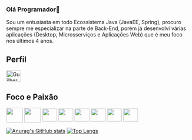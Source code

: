 ### Olá Programador👋

 Sou um entusiasta em todo Ecossistema Java (JavaEE, Spring), procuro sempre me especializar na parte de Back-End, porém já desenvolvi várias aplicações (Desktop, Microsserviços e Aplicações Web) que é meu foco nos últimos 4 anos.


## Perfil
<a href="https://www.linkedin.com/in/guilherme-santos-136936157/">
  <img align="center" alt="Guilherme Santos" height="30" width="40" src="https://cdn.jsdelivr.net/gh/devicons/devicon/icons/linkedin/linkedin-original.svg" style="max-width:100%;">
</a>  


## Foco e Paixão
<img align="center" height="40" width="45" src="https://cdn.jsdelivr.net/gh/devicons/devicon/icons/java/java-original-wordmark.svg" style="max-width:100%;"></img>
<img align="center" height="40" width="45" src="https://cdn.jsdelivr.net/gh/devicons/devicon/icons/spring/spring-original-wordmark.svg" style="max-width:100%;"></img>
<img align="center" height="35" width="40" src="https://cdn.jsdelivr.net/gh/devicons/devicon/icons/tomcat/tomcat-original-wordmark.svg" style="max-width:100%;"></img>
<img align="center" height="35" width="40" src="https://cdn.jsdelivr.net/gh/devicons/devicon/icons/ubuntu/ubuntu-plain-wordmark.svg" style="max-width:100%;"></img>
<img align="center" height="35" width="40" src="https://cdn.jsdelivr.net/gh/devicons/devicon/icons/postgresql/postgresql-original-wordmark.svg" style="max-width:100%;"></img>
<img align="center" height="35" width="40" src="https://cdn.jsdelivr.net/gh/devicons/devicon/icons/bootstrap/bootstrap-plain-wordmark.svg" style="max-width:100%;"></img>
<img align="center" height="35" width="40" src="https://cdn.jsdelivr.net/gh/devicons/devicon/icons/docker/docker-original-wordmark.svg" style="max-width:100%;"></img>
<img align="center" height="35" width="40" src="https://cdn.jsdelivr.net/gh/devicons/devicon/icons/kubernetes/kubernetes-plain-wordmark.svg" style="max-width:100%;"></img>

[![Anurag's GitHub stats](https://github-readme-stats.vercel.app/api?username=GuilhermeJWT)](https://github.com/GuilhermeJWT/github-readme-stats)
[![Top Langs](https://github-readme-stats.vercel.app/api/top-langs/?username=GuilhermeJWT)](https://github.com/GuilhermeJWT/github-readme-stats)




<!--
**GuilhermeJWT/GuilhermeJWT** is a ✨ _special_ ✨ repository because its `README.md` (this file) appears on your GitHub profile.

Here are some ideas to get you started:

- 🔭 I’m currently working on ...
- 🌱 I’m currently learning ...
- 👯 I’m looking to collaborate on ...
- 🤔 I’m looking for help with ...
- 💬 Ask me about ...
- 📫 How to reach me: ...
- 😄 Pronouns: ...
- ⚡ Fun fact: ...
-->
